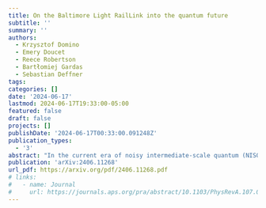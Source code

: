 ```yaml
---
title: On the Baltimore Light RailLink into the quantum future
subtitle: ''
summary: ''
authors:
  - Krzysztof Domino
  - Emery Doucet
  - Reece Robertson
  - Bartłomiej Gardas
  - Sebastian Deffner
tags:
categories: []
date: '2024-06-17'
lastmod: 2024-06-17T19:33:00-05:00
featured: false
draft: false
projects: []
publishDate: '2024-06-17T00:33:00.091248Z'
publication_types:
  - '3'
abstract: "In the current era of noisy intermediate-scale quantum (NISQ) technology, quantum devices present new avenues for addressing complex, real-world challenges including potentially NP-hard optimization problems. This work aims to showcase how the inherent noise in NISQ devices can be leveraged to solve such real-world problems effectively. Utilizing a D-Wave quantum annealer and IonQ's gate-based NISQ computers, we generate and analyze solutions for managing train traffic under stochastic disturbances. Our case study focuses on the Baltimore Light RailLink, which embodies the characteristics of both tramway and railway networks. We explore the feasibility of using NISQ technology to model the stochastic nature of disruptions in these transportation systems. Our research marks the inaugural application of both quantum computing paradigms to tramway and railway rescheduling, highlighting the potential of quantum noise as a beneficial resource in complex optimization scenarios."
publication: 'arXiv:2406.11268'
url_pdf: https://arxiv.org/pdf/2406.11268.pdf
# links:
#   - name: Journal
#     url: https://journals.aps.org/pra/abstract/10.1103/PhysRevA.107.012209
---
```

